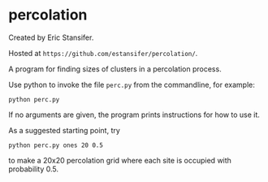 # percolation

Created by Eric Stansifer.

Hosted at `https://github.com/estansifer/percolation/`.

A program for finding sizes of clusters in a percolation process.

Use python to invoke the file `perc.py` from the commandline, for example:

    python perc.py

If no arguments are given, the program prints instructions for how to use it.

As a suggested starting point, try

    python perc.py ones 20 0.5

to make a 20x20 percolation grid where each site is occupied with probability 0.5.
